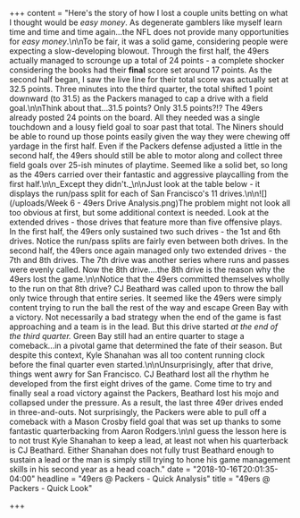 +++
content = "Here's the story of how I lost a couple units betting on what I thought would be _easy money_. As degenerate gamblers like myself learn time and time and time again...the NFL does not provide many opportunities for _easy money_.\n\nTo be fair, it was a solid game, considering people were expecting a slow-developing blowout. Through the first half, the 49ers actually managed to scrounge up a total of 24 points - a complete shocker considering the books had their **final** score set around 17 points. As the second half began, I saw the live line for their total score was actually set at 32.5 points. Three minutes into the third quarter, the total shifted 1 point downward (to 31.5) as the Packers managed to cap a drive with a field goal.\n\nThink about that...31.5 points? Only 31.5 points?!? The 49ers already posted 24 points on the board. All they needed was a single touchdown and a lousy field goal to soar past that total. The Niners should be able to round up those points easily given the way they were chewing off yardage in the first half. Even if the Packers defense adjusted a little in the second half, the 49ers should still be able to motor along and collect three field goals over 25-ish minutes of playtime. Seemed like a solid bet, so long as the 49ers carried over their fantastic and aggressive playcalling from the first half.\n\n_Except they didn't._\n\nJust look at the table below - it displays the run/pass split for each of San Francisco's 11 drives.\n\n![](/uploads/Week 6 - 49ers Drive Analysis.png)The problem might not look all too obvious at first, but some additional context is needed. Look at the extended drives - those drives that feature more than five offensive plays. In the first half, the 49ers only sustained two such drives - the 1st and 6th drives. Notice the run/pass splits are fairly even between both drives. In the second half, the 49ers once again managed only two extended drives - the 7th and 8th drives. The 7th drive was another series where runs and passes were evenly called. Now the 8th drive....the 8th drive is the reason why the 49ers lost the game.\n\nNotice that the 49ers committed themselves wholly to the run on that 8th drive? CJ Beathard was called upon to throw the ball only twice through that entire series. It seemed like the 49ers were simply content trying to run the ball the rest of the way and escape Green Bay with a victory. Not necessarily a bad strategy when the end of the game is fast approaching and a team is in the lead. But this drive started _at the end of the third quarter._ Green Bay still had an entire quarter to stage a comeback...in a pivotal game that determined the fate of their season. But despite this context, Kyle Shanahan was all too content running clock before the final quarter even started.\n\nUnsurprisingly, after that drive, things went awry for San Francisco. CJ Beathard lost all the rhythm he developed from the first eight drives of the game. Come time to try and finally seal a road victory against the Packers, Beathard lost his mojo and collapsed under the pressure. As a result, the last three 49er drives ended in three-and-outs. Not surprisingly, the Packers were able to pull off a comeback with a Mason Crosby field goal that was set up thanks to some fantastic quarterbacking from Aaron Rodgers.\n\nI guess the lesson here is to not trust Kyle Shanahan to keep a lead, at least not when his quarterback is CJ Beathard. Either Shanahan does not fully trust Beathard enough to sustain a lead or the man is simply still trying to hone his game management skills in his second year as a head coach."
date = "2018-10-16T20:01:35-04:00"
headline = "49ers @ Packers - Quick Analysis"
title = "49ers @ Packers - Quick Look"

+++
